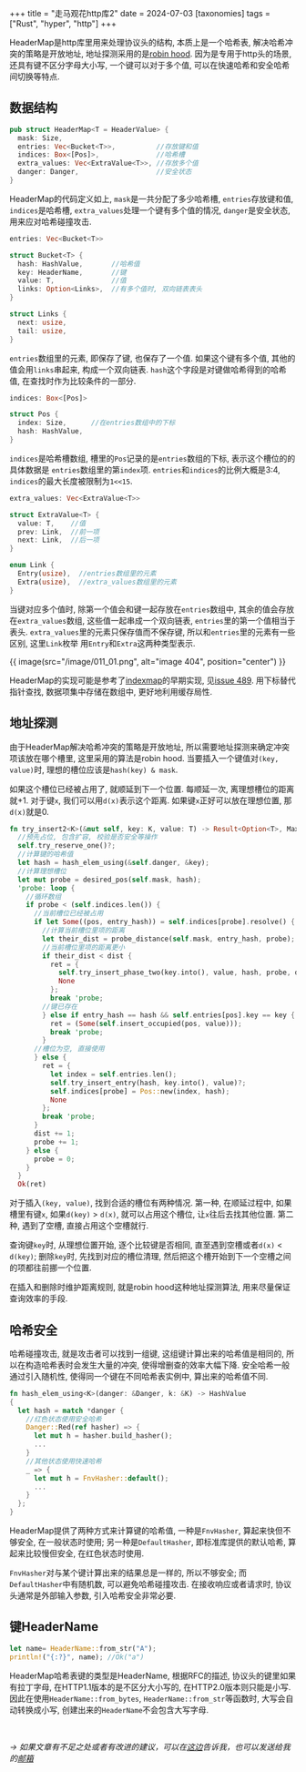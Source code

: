 +++
title = "走马观花http库2"
date = 2024-07-03
[taxonomies]
tags = ["Rust", "hyper",  "http"]
+++

HeaderMap是http库里用来处理协议头的结构, 本质上是一个哈希表, 解决哈希冲突的策略是开放地址, 地址探测采用的是[robin hood](https://en.wikipedia.org/wiki/Hash_table#Robin_Hood_hashing). 因为是专用于http头的场景, 还具有键不区分字母大小写, 一个键可以对于多个值, 可以在快速哈希和安全哈希间切换等特点.

<!-- more -->

## 数据结构

```rust
pub struct HeaderMap<T = HeaderValue> {
  mask: Size,
  entries: Vec<Bucket<T>>,          //存放键和值
  indices: Box<[Pos]>,              //哈希槽
  extra_values: Vec<ExtraValue<T>>, //存放多个值
  danger: Danger,                   //安全状态
}
```

HeaderMap的代码定义如上, `mask`是一共分配了多少哈希槽, `entries`存放键和值, `indices`是哈希槽, `extra_values`处理一个键有多个值的情况, `danger`是安全状态, 用来应对哈希碰撞攻击.

```rust
entries: Vec<Bucket<T>>

struct Bucket<T> {
  hash: HashValue,       //哈希值
  key: HeaderName,       //键
  value: T,              //值
  links: Option<Links>,  //有多个值时, 双向链表表头
}

struct Links {
  next: usize,
  tail: usize,
}
```

`entries`数组里的元素, 即保存了键, 也保存了一个值. 如果这个键有多个值, 其他的值会用`links`串起来, 构成一个双向链表. `hash`这个字段是对键做哈希得到的哈希值, 在查找时作为比较条件的一部分.


```rust
indices: Box<[Pos]> 

struct Pos {
  index: Size,      //在entries数组中的下标
  hash: HashValue,
}
```

`indices`是哈希槽数组, 槽里的`Pos`记录的是`entries`数组的下标, 表示这个槽位的的具体数据是 `entries`数组里的第`index`项. `entries`和`indices`的比例大概是3:4, `indices`的最大长度被限制为`1<<15`.

```rust
extra_values: Vec<ExtraValue<T>>

struct ExtraValue<T> {
  value: T,    //值
  prev: Link,  //前一项
  next: Link,  //后一项
}

enum Link {
  Entry(usize),  //entries数组里的元素
  Extra(usize),  //extra_values数组里的元素
}
```

当键对应多个值时, 除第一个值会和键一起存放在`entries`数组中, 其余的值会存放在`extra_values`数组, 这些值一起串成一个双向链表, `entries`里的第一个值相当于表头. `extra_values`里的元素只保存值而不保存键, 所以和`entries`里的元素有一些区别, 这里`Link`枚举 用`Entry`和`Extra`这两种类型表示.

{{ image(src="/image/011_01.png", alt="image 404", position="center") }}

HeaderMap的实现可能是参考了[indexmap](https://github.com/indexmap-rs/indexmap)的早期实现, 见[issue 489](https://github.com/hyperium/http/issues/489). 用下标替代指针查找, 数据项集中存储在数组中, 更好地利用缓存局性.

## 地址探测

由于HeaderMap解决哈希冲突的策略是开放地址, 所以需要地址探测来确定冲突项该放在哪个槽里, 这里采用的算法是robin hood. 当要插入一个键值对`(key, value)`时, 理想的槽位应该是`hash(key) & mask`. 

如果这个槽位已经被占用了, 就顺延到下一个位置. 每顺延一次, 离理想槽位的距离就+1. 对于键`x`, 我们可以用`d(x)`表示这个距离. 如果键`x`正好可以放在理想位置, 那`d(x)`就是0. 

```rust
fn try_insert2<K>(&mut self, key: K, value: T) -> Result<Option<T>, MaxSizeReached> {
  //预先占位, 包含扩容, 校验是否安全等操作
  self.try_reserve_one()?;
  //计算键的哈希值
  let hash = hash_elem_using(&self.danger, &key);
  //计算理想槽位
  let mut probe = desired_pos(self.mask, hash);
  'probe: loop {
    //循环数组
    if probe < (self.indices.len()) {
      //当前槽位已经被占用
      if let Some((pos, entry_hash)) = self.indices[probe].resolve() {
        //计算当前槽位里项的距离
        let their_dist = probe_distance(self.mask, entry_hash, probe);
        //当前槽位里项的距离更小
        if their_dist < dist {
          ret = {
            self.try_insert_phase_two(key.into(), value, hash, probe, danger)?;
            None
          };
          break 'probe;
        //键已存在
        } else if entry_hash == hash && self.entries[pos].key == key {
          ret = (Some(self.insert_occupied(pos, value)));
          break 'probe;
        }
      //槽位为空, 直接使用
      } else {
        ret = {
          let index = self.entries.len();
          self.try_insert_entry(hash, key.into(), value)?;
          self.indices[probe] = Pos::new(index, hash);
          None
        };
        break 'probe;
      }
      dist += 1;
      probe += 1;
    } else {
      probe = 0;
    }
  }
  Ok(ret)
``` 

对于插入`(key, value)`, 找到合适的槽位有两种情况. 第一种, 在顺延过程中, 如果槽里有键`x`, 如果`d(key)` > `d(x)`, 就可以占用这个槽位, 让`x`往后去找其他位置. 第二种, 遇到了空槽, 直接占用这个空槽就行.

查询键`key`时, 从理想位置开始, 逐个比较键是否相同, 直至遇到空槽或者`d(x)` < `d(key)`; 删除`key`时, 先找到对应的槽位清理, 然后把这个槽开始到下一个空槽之间的项都往前挪一个位置.  

在插入和删除时维护距离规则, 就是robin hood这种地址探测算法, 用来尽量保证查询效率的手段.

## 哈希安全

哈希碰撞攻击, 就是攻击者可以找到一组键, 这组键计算出来的哈希值是相同的, 所以在构造哈希表时会发生大量的冲突, 使得增删查的效率大幅下降. 安全哈希一般通过引入随机性, 使得同一个键在不同哈希表实例中, 算出来的哈希值不同.

```rust
fn hash_elem_using<K>(danger: &Danger, k: &K) -> HashValue
{
  let hash = match *danger {
    //红色状态使用安全哈希
    Danger::Red(ref hasher) => {
      let mut h = hasher.build_hasher();
      ...
    }
    //其他状态使用快速哈希
    _ => {
      let mut h = FnvHasher::default();
      ...
    }
  };
}
```

HeaderMap提供了两种方式来计算键的哈希值, 一种是`FnvHasher`, 算起来快但不够安全, 在一般状态时使用; 另一种是`DefaultHasher`, 即标准库提供的默认哈希, 算起来比较慢但安全, 在红色状态时使用.

`FnvHasher`对与某个键计算出来的结果总是一样的, 所以不够安全; 而`DefaultHasher`中有随机数, 可以避免哈希碰撞攻击. 在接收响应或者请求时, 协议头通常是外部输入参数, 引入哈希安全非常必要.

## 键HeaderName

```rust
let name= HeaderName::from_str("A"); 
println!("{:?}", name); //Ok("a") 
```

HeaderMap哈希表键的类型是HeaderName, 根据RFC的描述, 协议头的键里如果有拉丁字母, 在HTTP1.1版本的是不区分大小写的, 在HTTP2.0版本则只能是小写. 因此在使用`HeaderName::from_bytes`, `HeaderName::from_str`等函数时, 大写会自动转换成小写, 创建出来的`HeaderName`不会包含大写字母.   

</br>

*-> 如果文章有不足之处或者有改进的建议，可以在[这边](https://github.com/dlzht/dlzht.github.io/discussions/11)告诉我，也可以发送给我的[邮箱](mailto:dlzht@protonmail.com)*
